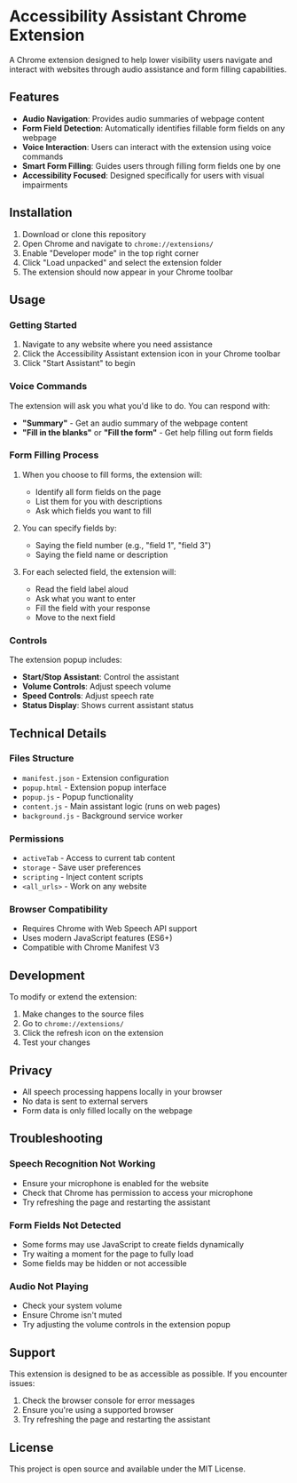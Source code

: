 # Accessibility Assistant Chrome Extension

A Chrome extension designed to help lower visibility users navigate and interact with websites through audio assistance and form filling capabilities.

## Features

- **Audio Navigation**: Provides audio summaries of webpage content
- **Form Field Detection**: Automatically identifies fillable form fields on any webpage
- **Voice Interaction**: Users can interact with the extension using voice commands
- **Smart Form Filling**: Guides users through filling form fields one by one
- **Accessibility Focused**: Designed specifically for users with visual impairments

## Installation

1. Download or clone this repository
2. Open Chrome and navigate to `chrome://extensions/`
3. Enable "Developer mode" in the top right corner
4. Click "Load unpacked" and select the extension folder
5. The extension should now appear in your Chrome toolbar

## Usage

### Getting Started

1. Navigate to any website where you need assistance
2. Click the Accessibility Assistant extension icon in your Chrome toolbar
3. Click "Start Assistant" to begin

### Voice Commands

The extension will ask you what you'd like to do. You can respond with:

- **"Summary"** - Get an audio summary of the webpage content
- **"Fill in the blanks"** or **"Fill the form"** - Get help filling out form fields

### Form Filling Process

1. When you choose to fill forms, the extension will:
   - Identify all form fields on the page
   - List them for you with descriptions
   - Ask which fields you want to fill

2. You can specify fields by:
   - Saying the field number (e.g., "field 1", "field 3")
   - Saying the field name or description

3. For each selected field, the extension will:
   - Read the field label aloud
   - Ask what you want to enter
   - Fill the field with your response
   - Move to the next field

### Controls

The extension popup includes:
- **Start/Stop Assistant**: Control the assistant
- **Volume Controls**: Adjust speech volume
- **Speed Controls**: Adjust speech rate
- **Status Display**: Shows current assistant status

## Technical Details

### Files Structure

- `manifest.json` - Extension configuration
- `popup.html` - Extension popup interface
- `popup.js` - Popup functionality
- `content.js` - Main assistant logic (runs on web pages)
- `background.js` - Background service worker

### Permissions

- `activeTab` - Access to current tab content
- `storage` - Save user preferences
- `scripting` - Inject content scripts
- `<all_urls>` - Work on any website

### Browser Compatibility

- Requires Chrome with Web Speech API support
- Uses modern JavaScript features (ES6+)
- Compatible with Chrome Manifest V3

## Development

To modify or extend the extension:

1. Make changes to the source files
2. Go to `chrome://extensions/`
3. Click the refresh icon on the extension
4. Test your changes

## Privacy

- All speech processing happens locally in your browser
- No data is sent to external servers
- Form data is only filled locally on the webpage

## Troubleshooting

### Speech Recognition Not Working
- Ensure your microphone is enabled for the website
- Check that Chrome has permission to access your microphone
- Try refreshing the page and restarting the assistant

### Form Fields Not Detected
- Some forms may use JavaScript to create fields dynamically
- Try waiting a moment for the page to fully load
- Some fields may be hidden or not accessible

### Audio Not Playing
- Check your system volume
- Ensure Chrome isn't muted
- Try adjusting the volume controls in the extension popup

## Support

This extension is designed to be as accessible as possible. If you encounter issues:

1. Check the browser console for error messages
2. Ensure you're using a supported browser
3. Try refreshing the page and restarting the assistant

## License

This project is open source and available under the MIT License.
